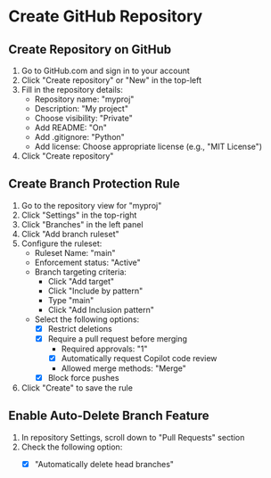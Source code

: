 # Create GitHub Repository

## Create Repository on GitHub

1. Go to GitHub.com and sign in to your account
2. Click "Create repository" or "New" in the top-left
3. Fill in the repository details:
    - Repository name: "myproj"
    - Description: "My project"
    - Choose visibility: "Private"
    - Add README: "On"
    - Add .gitignore: "Python"
    - Add license: Choose appropriate license (e.g., "MIT License")
4. Click "Create repository"

## Create Branch Protection Rule

1. Go to the repository view for "myproj"
2. Click "Settings" in the top-right
3. Click "Branches" in the left panel
4. Click "Add branch ruleset"
5. Configure the ruleset:
    - Ruleset Name: "main"
    - Enforcement status: "Active"
    - Branch targeting criteria:
        - Click "Add target"
        - Click "Include by pattern"
        - Type "main"
        - Click "Add Inclusion pattern"
    - Select the following options:
        - [x] Restrict deletions
        - [x] Require a pull request before merging
            - Required approvals: "1"
            - [x] Automatically request Copilot code review
            - Allowed merge methods: "Merge"
        - [x] Block force pushes
6. Click "Create" to save the rule

## Enable Auto-Delete Branch Feature

1. In repository Settings, scroll down to "Pull Requests" section
2. Check the following option:
    - [x] "Automatically delete head branches"

